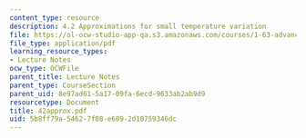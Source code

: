 ```yaml
---
content_type: resource
description: 4.2 Approximations for small temperature variation
file: https://ol-ocw-studio-app-qa.s3.amazonaws.com/courses/1-63-advanced-fluid-dynamics-of-the-environment-fall-2002/5b8ff79a54627f08e6092d10759346dc_42approx.pdf
file_type: application/pdf
learning_resource_types:
- Lecture Notes
ocw_type: OCWFile
parent_title: Lecture Notes
parent_type: CourseSection
parent_uid: 8e97ad61-5a17-09fa-6ecd-9633ab2ab9d9
resourcetype: Document
title: 42approx.pdf
uid: 5b8ff79a-5462-7f08-e609-2d10759346dc
---
```


